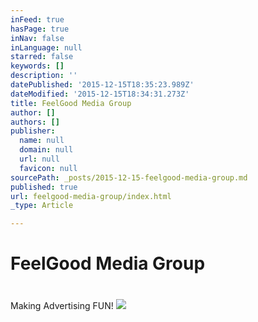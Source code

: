 ```yaml
---
inFeed: true
hasPage: true
inNav: false
inLanguage: null
starred: false
keywords: []
description: ''
datePublished: '2015-12-15T18:35:23.989Z'
dateModified: '2015-12-15T18:34:31.273Z'
title: FeelGood Media Group
author: []
authors: []
publisher:
  name: null
  domain: null
  url: null
  favicon: null
sourcePath: _posts/2015-12-15-feelgood-media-group.md
published: true
url: feelgood-media-group/index.html
_type: Article

---
```

# FeelGood Media Group

# 

Making Advertising FUN! ![](https://the-grid-user-content.s3-us-west-2.amazonaws.com/3ea054a0-faae-4d95-a836-415dbd22539a.JPG)